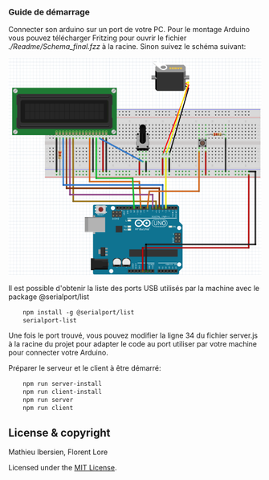 ### Guide de démarrage

Connecter son arduino sur un port de votre PC.
Pour le montage Arduino vous pouvez télécharger Fritzing pour ouvrir le fichier *./Readme/Schema_final.fzz* à la racine. Sinon suivez le schéma suivant: 

![Schema](./Readme/Schema_final.png "Schema du montage")

Il est possible d'obtenir la liste des ports USB utilisés par la machine avec le package @serialport/list

        npm install -g @serialport/list
        serialport-list

Une fois le port trouvé,  vous pouvez modifier la ligne 34 du fichier server.js à la racine du projet pour adapter le code 
au port utiliser par votre machine pour connecter votre Arduino.

Préparer le serveur et le client à être démarré:

        npm run server-install
        npm run client-install
        npm run server
        npm run client

## License & copyright

Mathieu Ibersien, Florent Lore

Licensed under the  [MIT License](LICENSE).